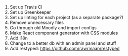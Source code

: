 1. Set up Travis CI
1. Set up Greenkeeper
1. Set up linting for each project (as a separate package?)
1. Remove unnecessary files
1. Go through old Moodly and import configs
1. Make React component generator with CSS modules
1. Add i18n
1. Change to a better db with an admin panel and stuff
1. Add restyped: https://github.com/rawrmaan/restyped
